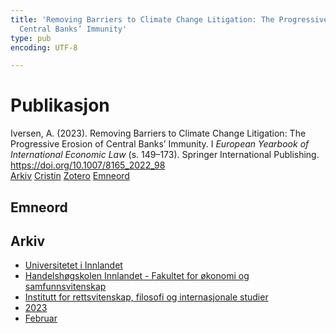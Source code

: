 ```yaml
---
title: 'Removing Barriers to Climate Change Litigation: The Progressive Erosion of
  Central Banks’ Immunity'
type: pub
encoding: UTF-8

---
```

<h1>Publikasjon</h1>
<article id="csl-bib-container-FVBJ7MWQ" class="csl-bib-container">
  <div class="csl-bib-body"> <div class="csl-entry">Iversen, A. (2023). Removing Barriers to Climate Change Litigation: The Progressive Erosion of Central Banks’ Immunity. I <i>European Yearbook of International Economic Law</i> (s. 149–173). Springer International Publishing. <a href="https://doi.org/10.1007/8165_2022_98">https://doi.org/10.1007/8165_2022_98</a></div> </div>
  <div class="csl-bib-buttons">
    <a href="#taxonomy-article-FVBJ7MWQ" alt="archive" class="csl-bib-button">Arkiv</a>
    <a href="https://app.cristin.no/results/show.jsf?id=2122268" alt="Cristin" class="csl-bib-button">Cristin</a>
    <a href="http://zotero.org/groups/5881554/items/FVBJ7MWQ" alt="Zotero" class="csl-bib-button">Zotero</a>
    <a href="#keywords-article-FVBJ7MWQ" alt="keywords" class="csl-bib-button">Emneord</a>
  </div>
  <div id="csl-bib-meta-container-FVBJ7MWQ"></div>
</article>
<div id="csl-bib-meta-FVBJ7MWQ" class="csl-bib-meta">
  <article id="keywords-article-FVBJ7MWQ" class="keywords-article">
    <h1>Emneord</h1>
    
  </article>
  <article id="taxonomy-article-FVBJ7MWQ" class="taxonomy-article">
    <h1>Arkiv</h1>
    <ul>
      <li><a href="{{< params subfolder >}}nn/archive/?key=3DCRN523">Universitetet i Innlandet</a></li>
      <li><a href="{{< params subfolder >}}nn/archive/?key=DU8Q9LN9">Handelshøgskolen Innlandet - Fakultet for økonomi og samfunnsvitenskap</a></li>
      <li><a href="{{< params subfolder >}}nn/archive/?key=ITYAG68H">Institutt for rettsvitenskap, filosofi og internasjonale studier</a></li>
      <li><a href="{{< params subfolder >}}nn/archive/?key=8Y35X54R">2023</a></li>
      <li><a href="{{< params subfolder >}}nn/archive/?key=7ID9SM7U">Februar</a></li>
    </ul>
  </article>
</div>
